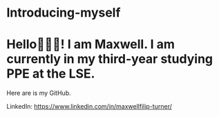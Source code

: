# Introducing-myself

# Hello👋🏻😃! I am Maxwell. I am currently in my third-year studying PPE at the LSE.

Here are is my GitHub.

LinkedIn: https://www.linkedin.com/in/maxwellfilip-turner/
